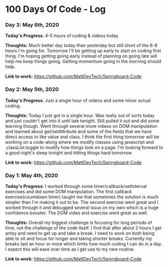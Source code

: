 # 100 Days Of Code - Log

### Day 3: May 6th, 2020

**Today's Progress**: 4-5 hours of coding & videos today 

**Thoughts:** Much better day today than yesterday but still short of the 6-8 hours I'm going for. Tomorrow I'll be getting up early to start on coding first thing. I'm hoping getting going early instead of planning on going late will help me keep things going. Getting momentum going in the morning should help. 

**Link to work:** https://github.com/MattDevTech/Springboard-Code

### Day 2: May 5th, 2020

**Today's Progress**: Just a single hour of videos and some minor actual coding. 

**Thoughts:** Today I just got in a single hour. Was really out of sorts today and just couldn't get into it until late tonight. Still pulled it out and did some learning though. Went through several more videos on DOM manipulation and learned about get/setAttribute and some of the fields that we have direct access to like value and class. I think the first thing tomorrow will be working on a code-along where we modify classes using javascript and .classList.toggle to modify how things look on a page. I'm looking forward to a good night's sleep tonight and hitting things hard tomorrow. 

**Link to work:** https://github.com/MattDevTech/Springboard-Code

### Day 1: May 4th, 2020

**Today's Progress**: I worked through some timer/callback/setInterval exercises and did some DOM manipulation. The first callback exercise(countdown timer) taught me that sometimes the solution is much simpler than I'm making it out to be. The second exercise went great and I worked through it and debugged several issus on my own which is a huge confidence booster. The DOM video and exercise went great as well. 

**Thoughts:** Overall my biggest challenge is focusing for long periods of time, not the challenge of the code itself. I find that after about 2 hours I get antsy and need to get up and take a break. I need to work on both being able to sit and focus for longer and taking shorter breaks. Currently my breaks last an hour or more which limits how much coding I can do in a day. I expect this will ease over time as I get use to my new routine. 

**Link to work:** https://github.com/MattDevTech/Springboard-Code
